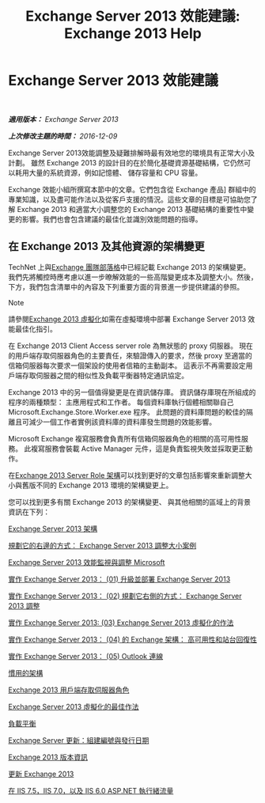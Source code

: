 ﻿---
title: 'Exchange Server 2013 效能建議: Exchange 2013 Help'
TOCTitle: Exchange Server 2013 效能建議
ms:assetid: 6d0aea68-10d5-4a18-b632-a814ce3daa43
ms:mtpsurl: https://technet.microsoft.com/zh-tw/library/Dn879084(v=EXCHG.150)
ms:contentKeyID: 63763781
ms.date: 05/21/2018
mtps_version: v=EXCHG.150
ms.translationtype: MT
---

# Exchange Server 2013 效能建議

 

_**適用版本：** Exchange Server 2013_

_**上次修改主題的時間：** 2016-12-09_

Exchange Server 2013效能調整及疑難排解時最有效地您的環境具有正常大小及計劃。 雖然 Exchange 2013 的設計目的在於簡化基礎資源基礎結構，它仍然可以耗用大量的系統資源，例如記憶體、 儲存容量和 CPU 容量。

Exchange 效能小組所撰寫本節中的文章。它們包含從 Exchange 產品\] 群組中的專業知識，以及盡可能作法以及從客戶支援的情況。這些文章的目標是可協助您了解 Exchange 2013 和適當大小調整您的 Exchange 2013 基礎結構的重要性中變更的影響。我們也會包含建議的最佳化並識別效能問題的指導。

## 在 Exchange 2013 及其他資源的架構變更

TechNet 上與[Exchange 團隊部落格](https://go.microsoft.com/fwlink/p/?linkid=35786)中已經記載 Exchange 2013 的架構變更。 我們先將觸控時應考慮以進一步暸解效能的一些高階變更成本及調整大小。然後，下方，我們包含清單中的內容及下列重要方面的背景進一步提供建議的參照。


> [!NOTE]  
> 請參閱<a href="exchange-2013-virtualization-exchange-2013-help.md">Exchange 2013 虛擬化</a>如需在虛擬環境中部署 Exchange Server 2013 效能最佳化指引。




在 Exchange 2013 Client Access server role 為無狀態的 proxy 伺服器。 現在的用戶端存取伺服器角色的主要責任，來驗證傳入的要求，然後 proxy 至適當的信箱伺服器每次要求一個架設的使用者信箱的主動副本。 這表示不再需要設定用戶端存取伺服器之間的相似性及負載平衡器特定通訊協定。

Exchange 2013 中的另一個值得變更是在資訊儲存庫。 資訊儲存庫現在所組成的程序的兩種類型： 主應用程式和工作者。 每個資料庫執行個體相關聯自己 Microsoft.Exchange.Store.Worker.exe 程序。 此問題的資料庫問題的較佳的隔離且可減少一個工作者實例該資料庫的資料庫發生問題的效能影響。

Microsoft Exchange 複寫服務會負責所有信箱伺服器角色的相關的高可用性服務。 此複寫服務會裝載 Active Manager 元件，這是負責監視失敗並採取更正動作。

在[Exchange 2013 Server Role 架構](https://go.microsoft.com/fwlink/p/?linkid=523735)可以找到更好的文章包括影響來重新調整大小與舊版不同的 Exchange 2013 環境的架構變更上。

您可以找到更多有關 Exchange 2013 的架構變更、 與其他相關的區域上的背景資訊在下列：

[Exchange Server 2013 架構](https://go.microsoft.com/fwlink/p/?linkid=523769)

[規劃它的右邊的方式： Exchange Server 2013 調整大小案例](https://go.microsoft.com/fwlink/p/?linkid=523773)

[Exchange Server 2013 效能監視與調整 Microsoft](https://go.microsoft.com/fwlink/p/?linkid=523774)

[實作 Exchange Server 2013： (01) 升級並部署 Exchange Server 2013](https://go.microsoft.com/fwlink/p/?linkid=523775)

[實作 Exchange Server 2013： (02) 規劃它右側的方式： Exchange Server 2013 調整](https://go.microsoft.com/fwlink/p/?linkid=523776)

[實作 Exchange Server 2013: (03) Exchange Server 2013 虛擬化的作法](https://go.microsoft.com/fwlink/p/?linkid=523777)

[實作 Exchange Server 2013： (04) 的 Exchange 架構： 高可用性和站台回復性](https://go.microsoft.com/fwlink/p/?linkid=523779)

[實作 Exchange Server 2013： (05) Outlook 連線](https://go.microsoft.com/fwlink/p/?linkid=523781)

[慣用的架構](https://go.microsoft.com/fwlink/p/?linkid=523782)

[Exchange 2013 用戶端存取伺服器角色](https://go.microsoft.com/fwlink/p/?linkid=386373)

[Exchange Server 2013 虛擬化的最佳作法](https://go.microsoft.com/fwlink/p/?linkid=523783)

[負載平衡](load-balancing-exchange-2013-help.md)

[Exchange Server 更新：組建編號與發行日期](https://technet.microsoft.com/zh-tw/library/hh135098\(v=exchg.150\))

[Exchange 2013 版本資訊](release-notes-for-exchange-2013-exchange-2013-help.md)

[更新 Exchange 2013](updates-for-exchange-2013-exchange-2013-help.md)

[在 IIS 7.5，IIS 7.0，以及 IIS 6.0 ASP.NET 執行緒流量](https://go.microsoft.com/fwlink/p/?linkid=169626)

